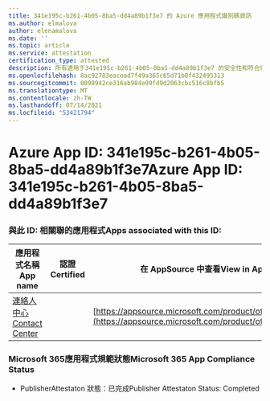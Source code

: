 ```yaml
---
title: 341e195c-b261-4b05-8ba5-dd4a89b1f3e7 的 Azure 應用程式識別碼資訊
ms.author: elmalova
author: elenamalova
ms.date: ''
ms.topic: article
ms.service: attestation
certification_type: attested
description: 所有適用于341e195c-b261-4b05-8ba5-dd4a89b1f3e7 的安全性和符合性資訊資訊。
ms.openlocfilehash: 8ac92783eacead7f49a365c65d71b0f432495313
ms.sourcegitcommit: 0098942ce316ab984e09fd9d2063cbc516c8bfb5
ms.translationtype: MT
ms.contentlocale: zh-TW
ms.lasthandoff: 07/14/2021
ms.locfileid: "53421794"
---
```

# <a name="azure-app-id-341e195c-b261-4b05-8ba5-dd4a89b1f3e7"></a><span data-ttu-id="2f6a5-103">Azure App ID: 341e195c-b261-4b05-8ba5-dd4a89b1f3e7</span><span class="sxs-lookup"><span data-stu-id="2f6a5-103">Azure App ID: 341e195c-b261-4b05-8ba5-dd4a89b1f3e7</span></span>


### <a name="apps-associated-with-this-id"></a><span data-ttu-id="2f6a5-104">與此 ID: 相關聯的應用程式</span><span class="sxs-lookup"><span data-stu-id="2f6a5-104">Apps associated with this ID:</span></span>
| <span data-ttu-id="2f6a5-105">**應用程式名稱**</span><span class="sxs-lookup"><span data-stu-id="2f6a5-105">**App name**</span></span> | <span data-ttu-id="2f6a5-106">**認證**</span><span class="sxs-lookup"><span data-stu-id="2f6a5-106">**Certified**</span></span> | <span data-ttu-id="2f6a5-107">**在 AppSource 中查看**</span><span class="sxs-lookup"><span data-stu-id="2f6a5-107">**View in AppSource**</span></span> |
|-|-|-|
| [<span data-ttu-id="2f6a5-108">連絡人中心</span><span class="sxs-lookup"><span data-stu-id="2f6a5-108">Contact Center</span></span>](https://docs.microsoft.com/en-us/microsoft-365-app-certification/forward/WA200001428) |  | [https://appsource.microsoft.com/product/office/WA200001428](https://appsource.microsoft.com/product/office/WA200001428) |

### <a name="microsoft-365-app-compliance-status"></a><span data-ttu-id="2f6a5-109">Microsoft 365應用程式規範狀態</span><span class="sxs-lookup"><span data-stu-id="2f6a5-109">Microsoft 365 App Compliance Status</span></span>
- <span data-ttu-id="2f6a5-110">PublisherAttestaton 狀態：已完成</span><span class="sxs-lookup"><span data-stu-id="2f6a5-110">Publisher Attestaton Status: Completed</span></span>
